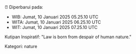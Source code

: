 ⏰ Diperbarui pada:
- WIB: Jumat, 10 Januari 2025 05.25.10 UTC
- WITA: Jumat, 10 Januari 2025 06.25.10 UTC
- WIT: Jumat, 10 Januari 2025 07.25.10 UTC

Kutipan Inspiratif:
"Law is born from despair of human nature."


Kategori: nature

